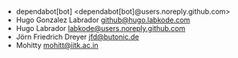 - dependabot[bot] <dependabot[bot]@users.noreply.github.com>
- Hugo Gonzalez Labrador <github@hugo.labkode.com>
- Hugo Labrador <labkode@users.noreply.github.com>
- Jörn Friedrich Dreyer <jfd@butonic.de>
- Mohitty <mohitt@iitk.ac.in>
